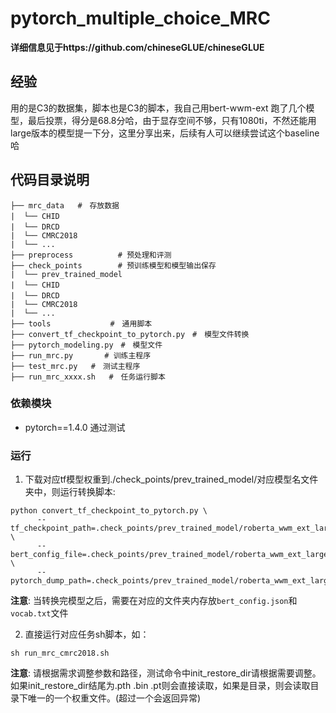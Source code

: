 # pytorch_multiple_choice_MRC

**详细信息见于https://github.com/chineseGLUE/chineseGLUE**

## 经验
用的是C3的数据集，脚本也是C3的脚本，我自己用bert-wwm-ext 跑了几个模型，最后投票，得分是68.8分哈，由于显存空间不够，只有1080ti，不然还能用large版本的模型提一下分，这里分享出来，后续有人可以继续尝试这个baseline哈

## 代码目录说明

```text
├── mrc_data   #　存放数据
|  └── CHID　　　
|  └── DRCD　
|  └── CMRC2018
|  └── ...
├── preprocess          # 预处理和评测
├── check_points        # 预训练模型和模型输出保存
|  └── prev_trained_model
|  └── CHID　　　
|  └── DRCD　
|  └── CMRC2018
|  └── ...
├── tools　　　　　　　　#　通用脚本
├── convert_tf_checkpoint_to_pytorch.py　#　模型文件转换
├── pytorch_modeling.py　#　模型文件
├── run_mrc.py       # 训练主程序
├── test_mrc.py   #　测试主程序
├── run_mrc_xxxx.sh   #　任务运行脚本

```
### 依赖模块

- pytorch==1.4.0 通过测试

### 运行

1. 下载对应tf模型权重到./check_points/prev_trained_model/对应模型名文件夹中，则运行转换脚本:
```
python convert_tf_checkpoint_to_pytorch.py \
      --tf_checkpoint_path=.check_points/prev_trained_model/roberta_wwm_ext_large/bert_model.ckpt \
      --bert_config_file=.check_points/prev_trained_model/roberta_wwm_ext_large/bert_config.json \
      --pytorch_dump_path=.check_points/prev_trained_model/roberta_wwm_ext_large/pytorch_model.pth
```
**注意**: 当转换完模型之后，需要在对应的文件夹内存放`bert_config.json`和`vocab.txt`文件

2. 直接运行对应任务sh脚本，如：

```shell
sh run_mrc_cmrc2018.sh
```
**注意**: 请根据需求调整参数和路径，测试命令中init_restore_dir请根据需要调整。如果init_restore_dir结尾为.pth .bin .pt则会直接读取，如果是目录，则会读取目录下唯一的一个权重文件。(超过一个会返回异常)